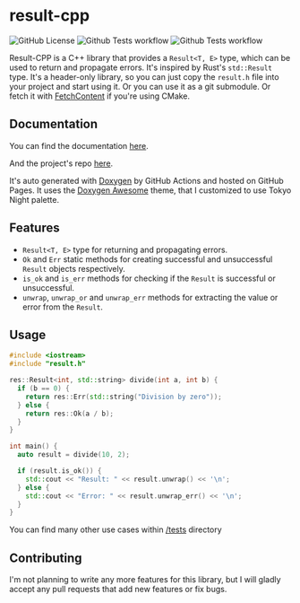 # result-cpp

![GitHub License](https://img.shields.io/github/license/GregoryKogan/result)
![Github Tests workflow](https://img.shields.io/github/actions/workflow/status/GregoryKogan/result-cpp/tests.yml?logo=github&label=tests)
![Github Tests workflow](https://img.shields.io/github/actions/workflow/status/GregoryKogan/result-cpp/docs.yml?logo=files&logoColor=f5f5f5&label=docs)

Result-CPP is a C++ library that provides a `Result<T, E>` type, which can be used to return and propagate errors. It's inspired by Rust's `std::Result` type.
It's a header-only library, so you can just copy the `result.h` file into your project and start using it.
Or you can use it as a git submodule.
Or fetch it with [FetchContent](https://cmake.org/cmake/help/latest/module/FetchContent.html) if you're using CMake.

## Documentation

You can find the documentation [here](https://gregorykogan.github.io/result-cpp/).

And the project's repo [here](https://github.com/GregoryKogan/result-cpp).

It's auto generated with [Doxygen](https://www.doxygen.nl/index.html) by GitHub Actions and hosted on GitHub Pages.
It uses the [Doxygen Awesome](https://jothepro.github.io/doxygen-awesome-css/) theme, that I customized to use Tokyo Night palette.

## Features

- `Result<T, E>` type for returning and propagating errors.
- `Ok` and `Err` static methods for creating successful and unsuccessful `Result` objects respectively.
- `is_ok` and `is_err` methods for checking if the `Result` is successful or unsuccessful.
- `unwrap`, `unwrap_or` and `unwrap_err` methods for extracting the value or error from the `Result`.

## Usage

```cpp
#include <iostream>
#include "result.h"

res::Result<int, std::string> divide(int a, int b) {
  if (b == 0) {
    return res::Err(std::string("Division by zero"));
  } else {
    return res::Ok(a / b);
  }
}

int main() {
  auto result = divide(10, 2);

  if (result.is_ok()) {
    std::cout << "Result: " << result.unwrap() << '\n';
  } else {
    std::cout << "Error: " << result.unwrap_err() << '\n';
  }
}
```

You can find many other use cases within [/tests](https://github.com/GregoryKogan/result-cpp/tree/main/tests) directory

## Contributing

I'm not planning to write any more features for this library, but I will gladly accept any pull requests that add new features or fix bugs.

